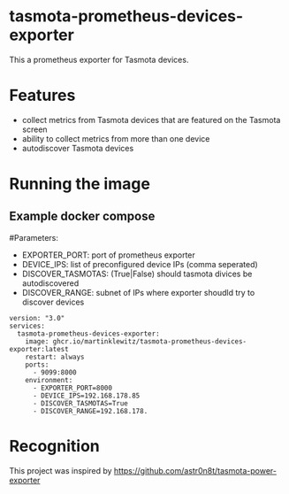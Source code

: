 # tasmota-prometheus-devices-exporter

This a prometheus exporter for Tasmota devices. 

# Features

- collect metrics from Tasmota devices that are featured on the Tasmota screen
- ability to collect metrics from more than one device
- autodiscover Tasmota devices

# Running the image

## Example docker compose

#Parameters:
- EXPORTER_PORT: port of prometheus exporter
- DEVICE_IPS: list of preconfigured device IPs (comma seperated)
- DISCOVER_TASMOTAS: (True|False) should tasmota divices be autodiscovered
- DISCOVER_RANGE: subnet of IPs where exporter shoudld try to discover devices

```
version: "3.0"
services:
  tasmota-prometheus-devices-exporter:
    image: ghcr.io/martinklewitz/tasmota-prometheus-devices-exporter:latest
    restart: always
    ports:
      - 9099:8000
    environment:
      - EXPORTER_PORT=8000
      - DEVICE_IPS=192.168.178.85
      - DISCOVER_TASMOTAS=True
      - DISCOVER_RANGE=192.168.178.

```


# Recognition

This project was inspired by https://github.com/astr0n8t/tasmota-power-exporter

